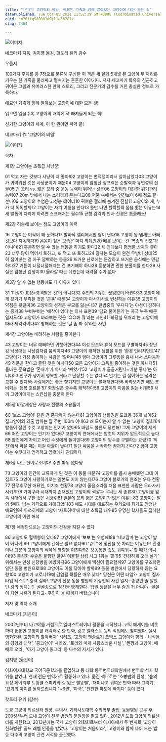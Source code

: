 ```yaml
---
title: "[신간] 고양이의 비밀, 애묘인 가족과 함께 알아보는 고양이에 대한 모든 것"
datePublished: Tue Oct 05 2021 11:52:39 GMT+0000 (Coordinated Universal Time)
cuid: cm701fq58000109jl1e5b78lz
slug: 2464

---
```



![이미지](https://cdn.hashnode.com/res/hashnode/image/upload/v1739251496584/5d7daa01-b44e-40e4-8907-442340299e89.jpeg)

네코마키 지음, 김지영 옮김, 핫토리 유키 감수

우듬지

100가지 주제를 총 7장으로 분류해 구성한 이 책은 세 살과 5개월 된 고양이 두 마리를 키우는 한 가족을 둘러싸고 펼쳐지는 훈훈한 이야기다. 저자 네코마키 특유의 친근하고 귀여운 그림과 유머러스한 만화 스토리, 그리고 전문가의 감수를 거친 충실한 정보로 가득하다.

애묘인 가족과 함께 알아보는 고양이에 대한 모든 것!

읽으면 읽을수록 고양이의 매력에 푹 빠져들게 되는 책!

신기한 고양이의 세계, 이 한 권이면 파악 끝!

네코마키 作 '고양이의 비밀'

![이미지](https://cdn.hashnode.com/res/hashnode/image/upload/v1739251498297/c6c9b791-ebe1-4336-8af4-42b6933a7bef.jpeg)

목차

제1장 고양이는 초특급 사냥꾼!

01 먹고 자는 것보다 사냥이 더 좋아!02 고양이는 변덕쟁이라서 살아남았다03 고양이가 귀여워진 것은 사냥꾼이기 때문04 고양이의 엄청난 점프력은 순발력과 유연성의 산물05 긴 꼬리 vs. 짧은 꼬리 중 운동 능력이 뛰어난 것은06 고양이의 대단한 위기관리 능력07 20m 밖에서 나는 소리까지 듣는다고08 어둠 속에서는 인간보다 6배 정도 잘 본다09 고양이의 수염은 고성능 레이더10 귀여운 젤리에 숨겨진 진실11 고양이와 개, 누가 더 똑똑할까12 고양이는 자기 이름을 안다13 틈만 나면 할짝할짝 몸을 핥는 이유는14 새 발톱이 자라게 하려면 스크래처는 필수15 균형 감각과 반사 신경은 톱클래스!

제2장 허술해 보이는 점도 고양이의 매력

16 고양이는 미각이 꽤 둔하다17 발바닥 젤리에서만 땀이 난다18 고양이 똥 냄새는 아빠 것보다 지독하다19 온몸이 젖은 모습은 마치 외계인20 배를 보이는 건 ‘복종의 신호’가 아니야!21 흥분하면 알 수 없는 행동을 하기도 한다22 새 침대보다 평범한 상자가 좋아23 너무 많이 먹어서 토하고, 또 먹고 또 토하고24 잠자는 모습이 완전 무방비 상태25 혀 집어넣는 걸 자꾸 깜빡하는 동물26 뜨거운 난로에는 둔감하고 뜨거운 음식에는 민감하다27 커튼이 너덜너덜해지는 건 포기해야 하나28 흥분하면 괜한 분풀이를 한다29 사실은 엄청난 겁쟁이30 올라갈 때는 쉬웠는데 내려올 수가 없다

제3장 알 수 없는 행동에도 다 이유가 있다

31 ‘이상한 표정=충격받은 것’이 아니다32 주인의 지위는 끊임없이 바뀐다33 고양이에게 끈기가 부족한 것은 ‘근육’ 때문34 고양이가 마사지사로 변신하는 이유35 고양이의 약점은 뒷덜미36 고양이의 성격은 부모를 닮는다37 한밤중의 ‘우다다’는 야성이 강하다는 증거38 부비부비는 ‘애착이 있다’는 의사 표현39 ‘담요 물어뜯기’는 자극 부족 때문일지도40 고양이가 바라보는 것은 ‘○○해 줘’라는 사인41 ‘화장실 뒤처리’는 고양이에 따라 제각각이다42 방해하는 것은 ‘날 좀 봐 줘’라는 사인

제4장 고양이는 배려하는 사람을 좋아한다

43 고양이는 너무 예뻐하면 귀찮아한다44 야성 모드와 휴식 모드를 구별하자45 장난감 낚싯대는 사냥감처럼 움직이자46 고양이의 쾌적한 생활을 위한 ‘환경 인리치먼트’47 고양이가 가장 좋아하는 사람은 ‘할머니’48 엄마 고양이의 그루밍을 흉내 내서 쓰다듬자49 하품을 한다고 졸린 것은 아니다50 모든 고양이가 고독을 좋아하는 것은 아니다51 올바른 훈육법은 ‘혼내기’가 아니라 ‘빼앗기’52 ‘고양이가 골골거린다=기분 좋다’는 아니다53 친구가 생겨서 행복할 거라고 단정할 수는 없다54 안기는 걸 싫어하는 성격은 고칠 수 있다55 사람에게는 좋은 향기지만 고양이는 불쾌해한다56 바라보기만 해도 분비되는 ‘행복 호르몬’57 화장실은 클수록 쾌적하다58 고양이의 마음을 읽는 비결59 새끼 고양이에게는 스킨십을 충분히 한다

제5장 바깥세상은 사랑과 전쟁의 소용돌이

60 ‘보스 고양이’ 같은 건 존재하지 않는다61 고양이의 생활권은 도쿄돔 36개 넓이62 집고양이의 외출 범위는 집 주변 100m 이내63 왜 모이는지 알 수 없는 ‘고양이 집회’64 발톱이 잘린 수컷 고양이는 인기가 없다65 바람도 불륜도 당연해! 그게 고양이의 세계66 어린 고양이는 인기가 없다67 고양이의 연애에서는 암컷의 지위가 압도적으로 높다68 암컷에게 차이고 어린 수컷에게 들이댄다69 고양이의 암수를 구별하는 요령70 ‘적진’에서 싸울 때는 이길 확률이 낮다71 일단 싸움을 시작하면 끝까지 간다72 엄마 고양이는 수컷에게 엄격하고 암컷에게 관대하다

제6장 나는 신이로소이다! 주인 따위 없다냥

73 고양이와 인간이 교류하게 된 것은 이 동물 때문74 고양이를 몹시 숭배했던 고대 이집트75 고양이 사랑하기로는 일본도 지지 않는다!76 고양이 블로거의 원조는 우다 천황77 전무후무한 애묘인, 이치조 천황78 고양이 울음소리를 처음 표현한 사람은 무라사키 시키부79 가마쿠라 시대까지 존재했던 고양이의 색깔과 무늬는 세 종류80 고양이를 암흑 시대에서 구한 것은 시궁쥐81 일본에 꼬리 짧은 고양이가 많은 이유는82 고양이는 말의 5배가 넘는 가격으로 거래되었다83 에도 시대를 대표하는 우키요에 화가도 엄청난 애묘인84 아쓰히메의 고양이 ‘사토히메’에 대한 초특급 대우85 유명한 학자들도 집착한 고양이의 어원 해석

제7장 애정만으로는 고양이의 건강을 지킬 수 없다

86 고양이도 혈액형이 있다87 고양이에게 ‘뽀뽀’는 위험해!88 ‘네코맘마’는 고양이 밥이 아니야!89 고양이에게 간식은 필요 없다90 ‘츄르’에 정신을 못 차리는 이유는91 환경이나 그릇이 고양이의 식욕에 영향을 미친다92 ‘오동통한 것도 귀여워~’ 할 때가 아니야!93 중성화 수술은 불행한 일94 이물질 삼킴 사고 1위는 ‘끈’95 ‘건강하게 오래 살기’ 위해서는 만성 신장병을 예방하자96 고양이에게 백신이 필요할까97 고양이를 구조하면 일단 동물 병원으로!98 고양이도 이를 닦아야 할까99 동물 병원에서 당황하지 않는 요령100 고양이가 코로나19에 감염될 확률은 매우 낮다* 당신은 어떤 타입?- 고양이 집사 타입 테스트* 충격 실화! 고양이 전문 동물 병원의 기상천외 사건 일지- 종양인 줄 알았던 것의 정체는?- 골골송으로 청진을 방해한다- 입원 생활을 너무 즐긴 거 아니야- 골절이 자연 치유가 된다고- 주인이 올 때까지 버텼습니다

저자 및 역자 소개

네코마키 (지은이)

2002년부터 나고야를 거점으로 일러스트레이터 활동을 시작했다. 코믹 에세이를 비롯하여 통통한 고양이를 캐릭터로 한 만화, 광고 일러스트 등의 작업에도 참여했다. 실사 영화화된 '고양이와 할아버지' 시리즈, '고양이 앤솔로지 코믹스 고양이와 함께 - 녀석들의 경향과 대책', '콩코양이' 시리즈, '토리와 미케 사랑스러운 나날', '켄짱과 고양이: 때때로 오리', '아기 고양이 동그리' 등 다수의 저서가 있다.

김지영 (옮긴이)

이화여자대학교 국어국문학과를 졸업하고 동 대학 통역번역대학원에서 번역학 석사 학위를 받았다. 현재 전문 번역가로 활동하고 있다. 옮긴 책으로는 '호빵맨의 탄생', '숲의 요정 페어리루 트윙클 스피카와 길 잃은 별똥별', '재미나고 귀여운 만화 따라 그리기', '요괴의 아이를 돌봐드립니다 1~6권', '파국', '잔잔한 파도에 빠지다' 등이 있다.

핫토리 유키 (감수)

도쿄 고양이 의료센터 원장, 수의사. 기타사토대학 수의학부 졸업. 동물병원 근무 후, 2005년부터 도내 고양이 전문 병원의 분원장을 맡고 있다. 2012년 도쿄 고양이 의료센터를 개원했고, 2013년에는 국제 고양이 의학회로부터 아시아에서 두 번째로 '고양이 친화병원' 골드 레벨 인증을 받았다. '고양이는 처음이라', '고양이와 함께 나이 드는 법' 등 다수의 고양이 관련 서적을 출간했다.